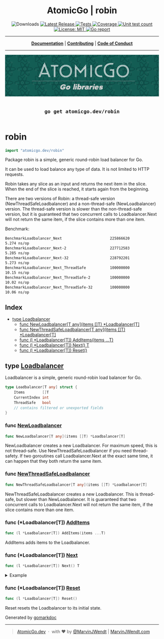 <h1 align="center">AtomicGo | robin</h1>

<p align="center">
<img src="https://img.shields.io/endpoint?url=https%3A%2F%2Fatomicgo.dev%2Fapi%2Fshields%2Frobin&style=flat-square" alt="Downloads">

<a href="https://github.com/atomicgo/robin/releases">
<img src="https://img.shields.io/github/v/release/atomicgo/robin?style=flat-square" alt="Latest Release">
</a>

<a href="https://codecov.io/gh/atomicgo/robin" target="_blank">
<img src="https://img.shields.io/github/actions/workflow/status/atomicgo/robin/go.yml?style=flat-square" alt="Tests">
</a>

<a href="https://codecov.io/gh/atomicgo/robin" target="_blank">
<img src="https://img.shields.io/codecov/c/gh/atomicgo/robin?color=magenta&logo=codecov&style=flat-square" alt="Coverage">
</a>

<a href="https://codecov.io/gh/atomicgo/robin">
<!-- unittestcount:start --><img src="https://img.shields.io/badge/Unit_Tests-5-magenta?style=flat-square" alt="Unit test count"><!-- unittestcount:end -->
</a>

<a href="https://opensource.org/licenses/MIT" target="_blank">
<img src="https://img.shields.io/badge/License-MIT-yellow.svg?style=flat-square" alt="License: MIT">
</a>
  
<a href="https://goreportcard.com/report/github.com/atomicgo/robin" target="_blank">
<img src="https://goreportcard.com/badge/github.com/atomicgo/robin?style=flat-square" alt="Go report">
</a>   

</p>

---

<p align="center">
<strong><a href="https://pkg.go.dev/atomicgo.dev/robin#section-documentation" target="_blank">Documentation</a></strong>
|
<strong><a href="https://github.com/atomicgo/atomicgo/blob/main/CONTRIBUTING.md" target="_blank">Contributing</a></strong>
|
<strong><a href="https://github.com/atomicgo/atomicgo/blob/main/CODE_OF_CONDUCT.md" target="_blank">Code of Conduct</a></strong>
</p>

---

<p align="center">
  <img src="https://raw.githubusercontent.com/atomicgo/atomicgo/main/assets/header.png" alt="AtomicGo">
</p>

<p align="center">
<table>
<tbody>
</tbody>
</table>
</p>
<h3  align="center"><pre>go get atomicgo.dev/robin</pre></h3>
<p align="center">
<table>
<tbody>
</tbody>
</table>
</p>

<!-- gomarkdoc:embed:start -->

<!-- Code generated by gomarkdoc. DO NOT EDIT -->

# robin

```go
import "atomicgo.dev/robin"
```

Package robin is a simple, generic round\-robin load balancer for Go.

It can be used to load balance any type of data. It is not limited to HTTP requests.

Robin takes any slice as an input and returns the next item in the slice. When the end of the slice is reached, it starts again from the beginning.

There are two versions of Robin: a thread\-safe version \(NewThreadSafeLoadbalancer\)  and a non\-thread\-safe \(NewLoadbalancer\) version. The thread\-safe version is slower than the non\-thread\-safe version, but it is guaranteed that two concurrent calls to Loadbalancer.Next will not return the same item, if the slice contains more than one item.

Benchmark:

```
BenchmarkLoadbalancer_Next                      225866620                5.274 ns/op
BenchmarkLoadbalancer_Next-2                    227712583                5.285 ns/op
BenchmarkLoadbalancer_Next-32                   228792201                5.273 ns/op
BenchmarkLoadbalancer_Next_ThreadSafe           100000000               10.15 ns/op
BenchmarkLoadbalancer_Next_ThreadSafe-2         100000000               10.02 ns/op
BenchmarkLoadbalancer_Next_ThreadSafe-32        100000000               10.06 ns/op
```

## Index

- [type Loadbalancer](<#type-loadbalancer>)
  - [func NewLoadbalancer[T any](items []T) *Loadbalancer[T]](<#func-newloadbalancer>)
  - [func NewThreadSafeLoadbalancer[T any](items []T) *Loadbalancer[T]](<#func-newthreadsafeloadbalancer>)
  - [func (l *Loadbalancer[T]) AddItems(items ...T)](<#func-loadbalancert-additems>)
  - [func (l *Loadbalancer[T]) Next() T](<#func-loadbalancert-next>)
  - [func (l *Loadbalancer[T]) Reset()](<#func-loadbalancert-reset>)


## type [Loadbalancer](<https://github.com/atomicgo/robin/blob/main/robin.go#L6-L12>)

Loadbalancer is a simple, generic round\-robin load balancer for Go.

```go
type Loadbalancer[T any] struct {
    Items        []T
    CurrentIndex int
    ThreadSafe   bool
    // contains filtered or unexported fields
}
```

### func [NewLoadbalancer](<https://github.com/atomicgo/robin/blob/main/robin.go#L17>)

```go
func NewLoadbalancer[T any](items []T) *Loadbalancer[T]
```

NewLoadbalancer creates a new Loadbalancer. For maximum speed, this is not thread\-safe. Use NewThreadSafeLoadbalancer if you need thread\-safety. If two goroutines call Loadbalancer.Next at the exact same time, it can happen that they both return the same item.

### func [NewThreadSafeLoadbalancer](<https://github.com/atomicgo/robin/blob/main/robin.go#L26>)

```go
func NewThreadSafeLoadbalancer[T any](items []T) *Loadbalancer[T]
```

NewThreadSafeLoadbalancer creates a new Loadbalancer. This is thread\-safe, but slower than NewLoadbalancer. It is guaranteed that two concurrent calls to Loadbalancer.Next will not return the same item, if the slice contains more than one item.

### func \(\*Loadbalancer\[T\]\) [AddItems](<https://github.com/atomicgo/robin/blob/main/robin.go#L59>)

```go
func (l *Loadbalancer[T]) AddItems(items ...T)
```

AddItems adds items to the Loadbalancer.

### func \(\*Loadbalancer\[T\]\) [Next](<https://github.com/atomicgo/robin/blob/main/robin.go#L35>)

```go
func (l *Loadbalancer[T]) Next() T
```

<details><summary>Example</summary>
<p>

```go
{
	set := []int{1, 2, 3}
	lb := NewLoadbalancer(set)

	for i := 0; i < 10; i++ {
		fmt.Println(lb.Next())
	}

}
```

#### Output

```
1
2
3
1
2
3
1
2
3
1
```

</p>
</details>

### func \(\*Loadbalancer\[T\]\) [Reset](<https://github.com/atomicgo/robin/blob/main/robin.go#L50>)

```go
func (l *Loadbalancer[T]) Reset()
```

Reset resets the Loadbalancer to its initial state.



Generated by [gomarkdoc](<https://github.com/princjef/gomarkdoc>)


<!-- gomarkdoc:embed:end -->

---

> [AtomicGo.dev](https://atomicgo.dev) &nbsp;&middot;&nbsp;
> with ❤️ by [@MarvinJWendt](https://github.com/MarvinJWendt) |
> [MarvinJWendt.com](https://marvinjwendt.com)
